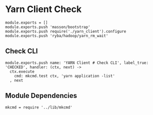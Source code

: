 
# Yarn Client Check

    module.exports = []
    module.exports.push 'masson/bootstrap'
    module.exports.push require('./yarn_client').configure
    module.exports.push 'ryba/hadoop/yarn_rm_wait'

## Check CLI

    module.exports.push name: 'YARN Client # Check CLI', label_true: 'CHECKED', handler: (ctx, next) ->
      ctx.execute
        cmd: mkcmd.test ctx, 'yarn application -list'
      , next

## Module Dependencies

    mkcmd = require '../lib/mkcmd'


